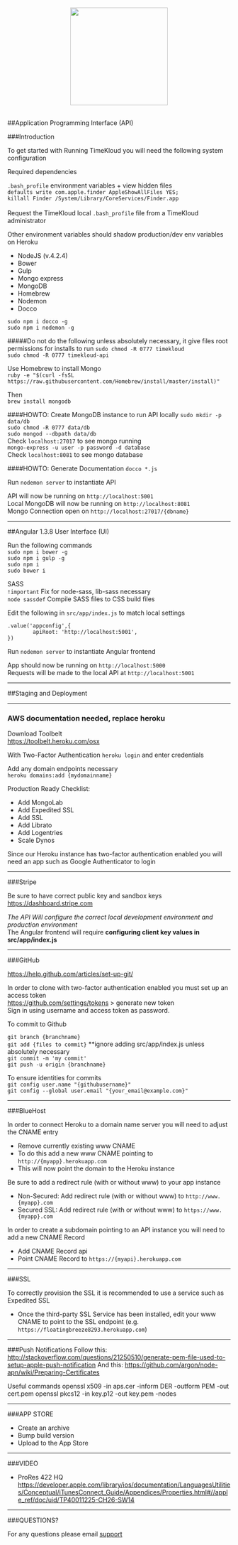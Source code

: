 <br />
<p align="center">
	<img src="https://www.argentapp.com//assets/img/logos/argent/logo-app.png" width="220">
</p>
<br />
##Application Programming Interface (API)

###Introduction

To get started with Running TimeKloud you will need the following system configuration

Required dependencies

```.bash_profile``` environment variables + view hidden files
<br />
```defaults write com.apple.finder AppleShowAllFiles YES;```
<br />```killall Finder /System/Library/CoreServices/Finder.app```
<br /><br />Request the TimeKloud local ```.bash_profile``` file from a TimeKloud administrator

Other environment variables should shadow production/dev env variables on Heroku

- NodeJS (v.4.2.4)
- Bower
- Gulp
- Mongo express
- MongoDB
- Homebrew
- Nodemon 
- Docco 

```sudo npm i docco -g```
<br />```sudo npm i nodemon -g```

#####Do not do the following unless absolutely necessary, it give files root permissions for installs to run
```sudo chmod -R 0777 timekloud```  
```sudo chmod -R 0777 timekloud-api```  

Use Homebrew to install Mongo
<br />```ruby -e "$(curl -fsSL https://raw.githubusercontent.com/Homebrew/install/master/install)"```

Then
<br />```brew install mongodb```


####HOWTO: Create MongoDB instance to run API locally
```sudo mkdir -p data/db```  
```sudo chmod -R 0777 data/db```  
```sudo mongod --dbpath data/db```  
Check ```localhost:27017``` to see mongo running  
```mongo-express -u user -p password -d database``` 
<br />Check ```localhost:8081``` to see mongo database 


####HOWTO: Generate Documentation
```docco *.js```

Run ```nodemon server``` to instantiate API

API will now be running on ```http://localhost:5001```
<br />Local MongoDB will now be running on ```http://localhost:8081```
<br />Mongo Connection open on ```http://localhost:27017/{dbname}```

----------------------------------------------------

##Angular 1.3.8 User Interface (UI)

Run the following commands
<br />```sudo npm i bower -g```
<br />```sudo npm i gulp -g```
<br />```sudo npm i```
<br />```sudo bower i```

SASS
<br />```!important``` Fix for node-sass, lib-sass necessary
<br />```node sassdef``` Compile SASS files to CSS build files

Edit the following in ```src/app/index.js``` to match local settings
<br />
```
.value('appconfig',{
        apiRoot: 'http://localhost:5001',
})
```    
Run ```nodemon server``` to instantiate Angular frontend

App should now be running on ```http://localhost:5000```
<br />Requests will be made to the local API at ```http://localhost:5001```

----------------------------------------------------

##Staging and Deployment

------------------------------
### AWS documentation needed, replace heroku

Download Toolbelt
<br />https://toolbelt.heroku.com/osx

With Two-Factor Authentication
```heroku login``` and enter credentials

Add any domain endpoints necessary
<br />```heroku domains:add {mydomainname}```

Production Ready Checklist:
- Add MongoLab
- Add Expedited SSL
- Add SSL
- Add Librato
- Add Logentries
- Scale Dynos

Since our Heroku instance has two-factor authentication enabled you will need an app such as Google Authenticator to login

------------------------------
###Stripe

Be sure to have correct public key and sandbox keys
<br />https://dashboard.stripe.com

*The API Will configure the correct local development environment and production environment*
<br />The Angular frontend will require **configuring client key values in src/app/index.js**

------------------------------
###GitHub

https://help.github.com/articles/set-up-git/

In order to clone with two-factor authentication enabled you must set up an access token
<br /> https://github.com/settings/tokens > generate new token
<br /> Sign in using username and access token as password.

To commit to Github

```git branch {branchname}```
<br />```git add {files to commit}``` **ignore adding src/app/index.js unless absolutely necessary
<br />```git commit -m 'my commit'```
<br />```git push -u origin {branchname}```

To ensure identities for commits
<br />```git config user.name "{githubusername}"```
<br />```git config --global user.email "{your_email@example.com}"```

------------------------------
###BlueHost

In order to connect Heroku to a domain name server you will need to adjust the CNAME entry
- Remove currently existing www CNAME
- To do this add a new www CNAME pointing to ```http://{myapp}.herokuapp.com```
- This will now point the domain to the Heroku instance

Be sure to add a redirect rule (with or without www) to your app instance
- Non-Secured: Add redirect rule (with or without www) to ```http://www.{myapp}.com```
- Secured SSL: Add redirect rule (with or without www) to ```https://www.{myapp}.com```

In order to create a subdomain pointing to an API instance you will need to add a new CNAME Record
- Add CNAME Record api
- Point CNAME Record to ```https://{myapi}.herokuapp.com```

------------------------------
###SSL

To correctly provision the SSL it is recommended to use a service such as Expedited SSL
- Once the third-party SSL Service has been installed, edit your www CNAME to point to the SSL endpoint (e.g. ```https://floatingbreeze8293.herokuapp.com```)

------------------------------
###Push Notifications
Follow this: http://stackoverflow.com/questions/21250510/generate-pem-file-used-to-setup-apple-push-notification
And this: https://github.com/argon/node-apn/wiki/Preparing-Certificates

Useful commands
openssl x509 -in aps.cer -inform DER -outform PEM -out cert.pem
openssl pkcs12 -in key.p12 -out key.pem -nodes

------------------------------
###APP STORE

- Create an archive
- Bump build version
- Upload to the App Store

------------------------------
###VIDEO

- ProRes 422 HQ https://developer.apple.com/library/ios/documentation/LanguagesUtilities/Conceptual/iTunesConnect_Guide/Appendices/Properties.html#//apple_ref/doc/uid/TP40011225-CH26-SW14

------------------------------
###QUESTIONS?

For any questions please email [support](mailto:support@timekloud.com)


